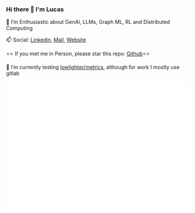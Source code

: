 ### Hi there 👋 I'm Lucas

<!--
**brunnelu/brunnelu** is a ✨ _special_ ✨ repository because its `README.md` (this file) appears on your GitHub profile.

Here are some ideas to get you started:

- 🔭 I’m currently working on ...
- 🌱 I’m currently learning ...
- 👯 I’m looking to collaborate on ...
- 🤔 I’m looking for help with ...
- 💬 Ask me about ...
- 📫 How to reach me: ...
- 😄 Pronouns: ...
- ⚡ Fun fact: ...
-->

🌱 I’m Enthusiastic about GenAI, LLMs, Graph ML, RL and Distributed Computing

📫 Social: [Linkedin](https://linkedin.com/in/brulu/), [Mail](mailto:contact@bru.lu), [Website](https://www.bru.lu)

⭐⭐ If you met me in Person, please star this repo: [Github](https://github.com/brunnelu/brunnelu)⭐⭐

🔭 I’m currently testing [lowlighter/metrics](https://github.com/lowlighter/metrics), although for work I mostly use gitlab

![Metrics](/metrics.plugin.isocalendar.fullyear.svg)
